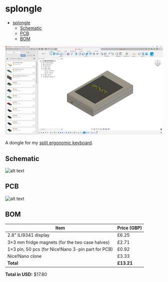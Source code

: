 # splongle

- [splongle](#splongle)
  - [Schematic](#schematic)
  - [PCB](#pcb)
  - [BOM](#bom)

![alt text](assets/image.png)

A dongle for my [split ergonomic keyboard](https://github.com/skifli/splad).

## Schematic

![alt text](schematic.png)

## PCB

![alt text](pcb.png)

## BOM

| Item                                               | Price (GBP) |
| -------------------------------------------------- | ----------- |
| 2.8" ILI9341 display                               | £6.25       |
| 3×3 mm fridge magnets (for the two case halves)    | £2.71       |
| 1×3 pin, 50 pcs (for Nice!Nano 3-pin part for PCB) | £0.92       |
| Nice!Nano clone                                    | £3.33       |
| **Total**                                          | **£13.21**  |

**Total in USD:** $17.80

